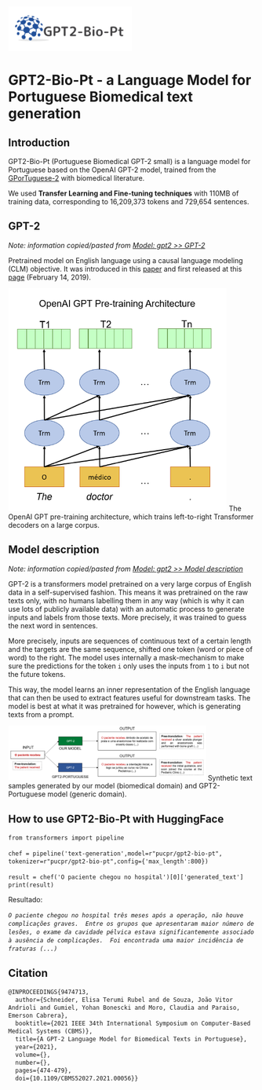 <img src="./img/logo-gpt2-bio-pt.png" alt="Logo GPT2-Bio-Pt">

# GPT2-Bio-Pt - a Language Model for Portuguese Biomedical text generation

## Introduction

GPT2-Bio-Pt (Portuguese Biomedical GPT-2 small) is a language model for Portuguese based on the OpenAI GPT-2 model, trained from the [GPorTuguese-2](https://huggingface.co/pierreguillou/gpt2-small-portuguese/) with biomedical literature.

We used **Transfer Learning and Fine-tuning techniques** with 110MB of training data, corresponding to 16,209,373 tokens and 729,654 sentences. 

## GPT-2 

*Note: information copied/pasted from [Model: gpt2 >> GPT-2](https://huggingface.co/gpt2#gpt-2)*

Pretrained model on English language using a causal language modeling (CLM) objective. It was introduced in this [paper](https://d4mucfpksywv.cloudfront.net/better-language-models/language_models_are_unsupervised_multitask_learners.pdf) and first released at this [page](https://openai.com/blog/better-language-models/) (February 14, 2019).

<img src="./img/openAi.png" alt="OpenAI GPT-2">
The OpenAI GPT pre-training architecture, which trains left-to-right Transformer decoders on a large corpus.

## Model description

*Note: information copied/pasted from [Model: gpt2 >> Model description](https://huggingface.co/gpt2#model-description)*

GPT-2 is a transformers model pretrained on a very large corpus of English data in a self-supervised fashion. This means it was pretrained on the raw texts only, with no humans labelling them in any way (which is why it can use lots of publicly available data) with an automatic process to generate inputs and labels from those texts. More precisely, it was trained to guess the next word in sentences.

More precisely, inputs are sequences of continuous text of a certain length and the targets are the same sequence, shifted one token (word or piece of word) to the right. The model uses internally a mask-mechanism to make sure the predictions for the token `i` only uses the inputs from `1` to `i` but not the future tokens.

This way, the model learns an inner representation of the English language that can then be used to extract features useful for downstream tasks. The model is best at what it was pretrained for however, which is generating texts from a prompt.

<img src="./img/comparacaoGPT2.png" alt="GPT2-Bio-Pt x Portuguese GPT-2" width="80%">
Synthetic text samples generated by our model (biomedical domain) and GPT2-Portuguese model (generic domain).


## How to use GPT2-Bio-Pt with HuggingFace

```
from transformers import pipeline

chef = pipeline('text-generation',model=r"pucpr/gpt2-bio-pt", tokenizer=r"pucpr/gpt2-bio-pt",config={'max_length':800})

result = chef('O paciente chegou no hospital')[0]['generated_text']
print(result)

```

Resultado:

*```O paciente chegou no hospital três meses após a operação, não houve complicações graves.  Entre os grupos que apresentaram maior número de lesões, o exame da cavidade pélvica estava significantemente associado à ausência de complicações.  Foi encontrada uma maior incidência de fraturas (...)```*


## Citation
```
@INPROCEEDINGS{9474713,
  author={Schneider, Elisa Terumi Rubel and de Souza, João Vitor Andrioli and Gumiel, Yohan Bonescki and Moro, Claudia and Paraiso, Emerson Cabrera},
  booktitle={2021 IEEE 34th International Symposium on Computer-Based Medical Systems (CBMS)}, 
  title={A GPT-2 Language Model for Biomedical Texts in Portuguese}, 
  year={2021},
  volume={},
  number={},
  pages={474-479},
  doi={10.1109/CBMS52027.2021.00056}}
```
